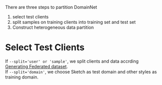 There are three steps to partition DomainNet
1. select test clients
2. split samples on training clients into training set and test set
3. Construct heterogeneous data partition

# Select Test Clients
If `--split='user' or 'sample'`, we split clients and data accrding [Generating Federated dataset](.README.md).\
If `--split='domain'`, we choose Sketch as test domain and other styles as training domain.
